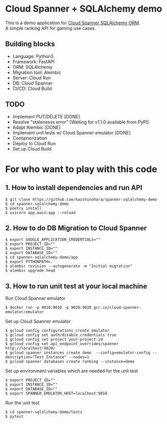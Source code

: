 # Cloud Spanner + SQLAlchemy demo 
This is a demo application for [Cloud Spanner SQLAlchemy ORM](https://github.com/googleapis/python-spanner-sqlalchemy).  
A simple ranking API for gaming use cases.

## Building blocks
* Language: Python3 
* Framework: FastAPI
* ORM: SQLAlchemy
* Migration tool: Alembic
* Server: Cloud Run
* DB: Cloud Spanner
* CI/CD: Cloud Build


## TODO
- Implement PUT/DELETE [DONE]
- Resolve "stalenesss error" [Waiting for v1.1.0 available from PyPI]
- Adapt Alembic [DONE]
- Implement unit tests w/ Cloud Spanner emulator [DONE]
- Containerization
- Deploy to Cloud Run
- Set up Cloud Build


# For who want to play with this code
## 1. How to install dependencies and run API
```shell
$ git clone https://github.com/kazshinohara/spanner-sqlalchemy-demo
$ cd spanner-sqlalchemy-demo
$ poetry install
$ uvicorn app.main:app --reload
```

## 2. How to do DB Migration to Cloud Spanner
```shell
$ export GOOGLE_APPLICATION_CREDENTIALS=""
$ export PROJECT_ID=""
$ export INSTANCE_ID=""
$ export DATABASE_ID=""
$ cd spanner-sqlalchemy-demo/app
$ export PYTHONPATH=.
$ alembic revision --autogenerate -m "Initial migration"
$ alembic upgrade head
```

## 3. How to run unit test at your local machine
Run Cloud Spanner emulator
```shell
$ docker run -p 9010:9010 -p 9020:9020 gcr.io/cloud-spanner-emulator/emulator
```

Set up Cloud Spanner emulator
```shell
$ gcloud config configurations create emulator
$ gcloud config set auth/disable_credentials true
$ gcloud config set project your-project-id
$ gcloud config set api_endpoint_overrides/spanner http://localhost:9020/
$ gcloud spanner instances create demo  --config=emulator-config --description="Test Instance" --nodes=1
$ gcloud spanner databases create ranking --instance=demo
```

Set up environment variables which are needed for the unit test
```shell
$ export PROJECT_ID=""
$ export INSTANCE_ID=""
$ export DATABASE_ID=""
$ export SPANNER_EMULATOR_HOST=localhost:9010
```

Run the unit test
```shell
$ cd spanner-sqlalchemy-demo/tests
$ pytest
```
